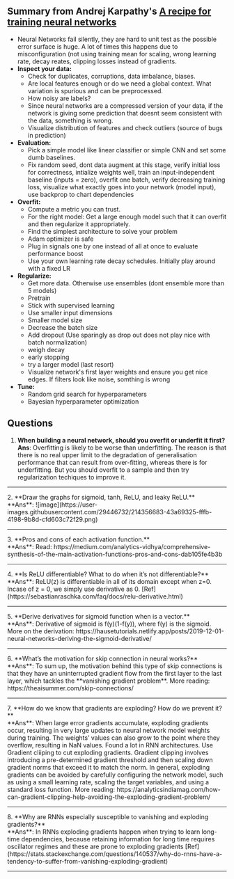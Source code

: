 
## Summary from Andrej Karpathy's [A recipe for training neural networks](https://karpathy.github.io/2019/04/25/recipe/)
* Neural Networks fail silently, they are hard to unit test as the possible error surface is huge. A lot of times this happens due to misconfiguration (not using training mean for scaling, wrong learning rate, decay reates, clipping losses instead of gradients.
* **Inspect your data:** 
  * Check for duplicates, corruptions, data imbalance, biases.
  * Are local features enough or do we need a global context. What variation is spurious and can be preprocessed.
  * How noisy are labels?
  * Since neural networks are a compressed version of your data, if the network is giving some prediction that doesnt seem consistent with the data, something is wrong.
  * Visualize distribution of features and check outliers (source of bugs in prediction)
* **Evaluation:**
  * Pick a simple model like linear classifier or simple CNN and set some dumb baselines.
  * Fix random seed, dont data augment at this stage, verify initial loss for correctness, intialize weights well, train an input-independent baseline (inputs = zero), overfit one batch, verify decreasing training loss, visualize what exactly goes into your network (model input), use backprop to chart dependencies
* **Overfit:**
  * Compute a metric you can trust.
  * For the right model: Get a large enough model such that it can overfit and then regularize it appropriately.
  * Find the simplest architecture to solve your problem
  * Adam optimizer is safe
  * Plug in signals one by one instead of all at once to evaluate performance boost
  * Use your own learning rate decay schedules. Initially play around with a fixed LR
* **Regularize:**
  * Get more data. Otherwise use ensembles (dont ensemble more than 5 models)
  * Pretrain
  * Stick with supervised learning
  * Use smaller input dimensions
  * Smaller model size
  * Decrease the batch size
  * Add dropout (Use sparingly as drop out does not play nice with batch normalization)
  * weigh decay
  * early stopping
  * try a larger model (last resort)
  * Visualize network's first layer weights and ensure you get nice edges. If filters look like noise, somthing is wrong
* **Tune:**
  * Random grid search for hyperparameters
  * Bayesian hyperparameter optimization


## Questions

1. **When building a neural network, should you overfit or underfit it first?**</br>
**Ans**: Overfitting is likely to be worse than underfitting. The reason is that there is no real upper limit to the degradation of generalisation performance that can result from over-fitting, whereas there is for underfitting. But you should overfit to a sample and then try regularization techiques to improve it.
<hr/>
2. **Draw the graphs for sigmoid, tanh, ReLU, and leaky ReLU.** </br>
**Ans**: ![image](https://user-images.githubusercontent.com/29446732/214356683-43a69325-fffb-4198-9b8d-cfd603c72f29.png)
<hr/>
3.  **Pros and cons of each activation function.**</br>
**Ans**: Read: https://medium.com/analytics-vidhya/comprehensive-synthesis-of-the-main-activation-functions-pros-and-cons-dab105fe4b3b 
<hr/>
4.  **Is ReLU differentiable? What to do when it’s not differentiable?**</br>
**Ans**: ReLU(z) is differentiable in all of its domain except when z=0. Incase of z = 0, we simply use derivative as 0. [Ref](https://sebastianraschka.com/faq/docs/relu-derivative.html)
<hr/>
5.  **Derive derivatives for sigmoid function when is a vector.** </br>
**Ans**: Derivative of sigmoid is f(y)(1-f(y)), where f(y) is the sigmoid. More on the derivation: https://hausetutorials.netlify.app/posts/2019-12-01-neural-networks-deriving-the-sigmoid-derivative/
<hr/>
6.  **What’s the motivation for skip connection in neural works?** </br>
**Ans**: To sum up, the motivation behind this type of skip connections is that they have an uninterrupted gradient flow from the first layer to the last layer, which tackles the **vanishing gradient problem**. More reading: https://theaisummer.com/skip-connections/
<hr/>
7.  **How do we know that gradients are exploding? How do we prevent it?**</br>
**Ans**: When large error gradients accumulate, exploding gradients occur, resulting in very large updates to neural network model weights during training. The weights’ values can also grow to the point where they overflow, resulting in NaN values. Found a lot in RNN architectures. Use Gradient cliiping to cut exploding gradients. Gradient clipping involves introducing a pre-determined gradient threshold and then scaling down gradient norms that exceed it to match the norm. In general, exploding gradients can be avoided by carefully configuring the network model, such as using a small learning rate, scaling the target variables, and using a standard loss function. More reading: https://analyticsindiamag.com/how-can-gradient-clipping-help-avoiding-the-exploding-gradient-problem/
<hr/>
8. **Why are RNNs especially susceptible to vanishing and exploding gradients?**</br>
**Ans**: In RNNs exploding gradients happen when trying to learn long-time dependencies, because retaining information for long time requires oscillator regimes and these are prone to exploding gradients [Ref](https://stats.stackexchange.com/questions/140537/why-do-rnns-have-a-tendency-to-suffer-from-vanishing-exploding-gradient)
<hr/>

  

